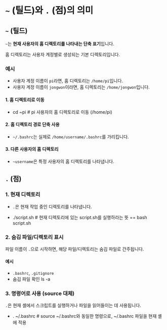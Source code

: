 # `~` (틸드)와 `.` (점)의 의미

## `~` (틸드)
`~`는 **현재 사용자의 홈 디렉토리를 나타내는 단축 표기**입니다.

홈 디렉토리는 사용자 계정별로 생성되는 기본 디렉토리입니다.

### 예시
- 사용자 계정 이름이 `pi`라면, 홈 디렉토리는 `/home/pi`입니다.
- 사용자 계정 이름이 `jongwon`이라면, 홈 디렉토리는 `/home/jongwon`입니다.


#### 1. 홈 디렉토리로 이동
- cd ~pi  # pi 사용자의 홈 디렉토리로 이동 (/home/pi)

#### 2. 홈 디렉토리 경로 단축 사용
- `~/.bashrc`는 실제로 `/home/username/.bashrc`를 가리킵니다.

#### 3. 다른 사용자의 홈 디렉토리
- `~username`은 특정 사용자의 홈 디렉토리를 나타냅니다.



## `.` (점)

### 1. 현재 디렉토리
- `.`은 현재 작업 중인 디렉토리를 나타냅니다.

- ./script.sh # 현재 디렉토리에 있는 script.sh를 실행하라는 뜻  == bash script.sh

### 2. 숨김 파일/디렉토리 표시
파일 이름이 `.`으로 시작하면, 해당 파일/디렉토리는 숨김 파일로 간주됩니다.

#### 예시
- `.bashrc`, `.gitignore`
- 숨김 파일 확인 ls -a

### 3. 명령어로 사용 (source 대체)
`.`은 현재 셸에서 스크립트를 실행하거나 파일을 읽어들이는 데 사용됩니다.
- . ~/.bashrc # source ~/.bashrc와 동일한 명령으로, ~/.bashrc 파일을 현재 셸에 적용
